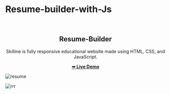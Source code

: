 # Resume-builder-with-Js
<div align="center">
  

  <br />

  <h2 align="center">Resume-Builder </h2>

  Skilline is fully responsive educational website made using HTML, CSS, and JavaScript.

  <a href="https://resumebuilderweb1.netlify.app/index.html/"><strong>➥ Live Demo</strong></a>

</div>


![resume](https://github.com/abiribahullas7766/Resume-builder-with-Js/assets/54986400/793da068-4312-412b-8c84-5027ac41739b)


![rrr](https://github.com/abiribahullas7766/Resume-builder-with-Js/assets/54986400/cb8891f6-f3f1-48b9-ac60-3b562ceeefbf)
